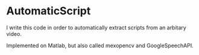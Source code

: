 AutomaticScript
===============

I write this code in order to automatically extract scripts from an arbitary video.

Implemented on Matlab, but also called mexopencv and GoogleSpeechAPI.
